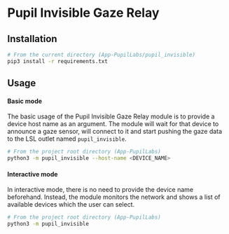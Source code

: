 # Pupil Invisible Gaze Relay

## Installation

```bash
# From the current directory (App-PupilLabs/pupil_invisible)
pip3 install -r requirements.txt
```

## Usage

#### Basic mode

The basic usage of the Pupil Invisible Gaze Relay module is to provide a device host name as an argument. The module will wait for that device to announce a gaze sensor, will connect to it and start pushing the gaze data to the LSL outlet named `pupil_invisible`.

```bash
# From the project root directory (App-PupilLabs)
python3 -m pupil_invisible --host-name <DEVICE_NAME>
```

#### Interactive mode

In interactive mode, there is no need to provide the device name beforehand. Instead, the module monitors the network and shows a list of available devices which the user can select.

```bash
# From the project root directory (App-PupilLabs)
python3 -m pupil_invisible
```
